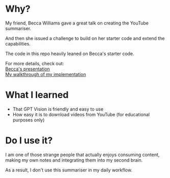 # Why?

My friend, Becca Williams gave a great talk on creating the YouTube summariser.

And then she issued a challenge to build on her starter code and extend the capabilities.

The code in this repo heavily leaned on Becca's starter code.

For more details, check out:    
[Becca's presentation](https://fairylightsai.substack.com/p/youtube-summariser-ai-workshop)    
[My walkthrough of my implementation](https://www.youtube.com/watch?v=flr3uQbPqCM)

# What I learned

* That GPT Vision is friendly and easy to use
* How easy it is to download videos from YouTube (for educational purposes only)

# Do I use it?

I am one of those strange people that actually enjoys consuming content, making my own notes and integrating them into my second brain.

As a result, I don't use this summariser in my daily workflow.
